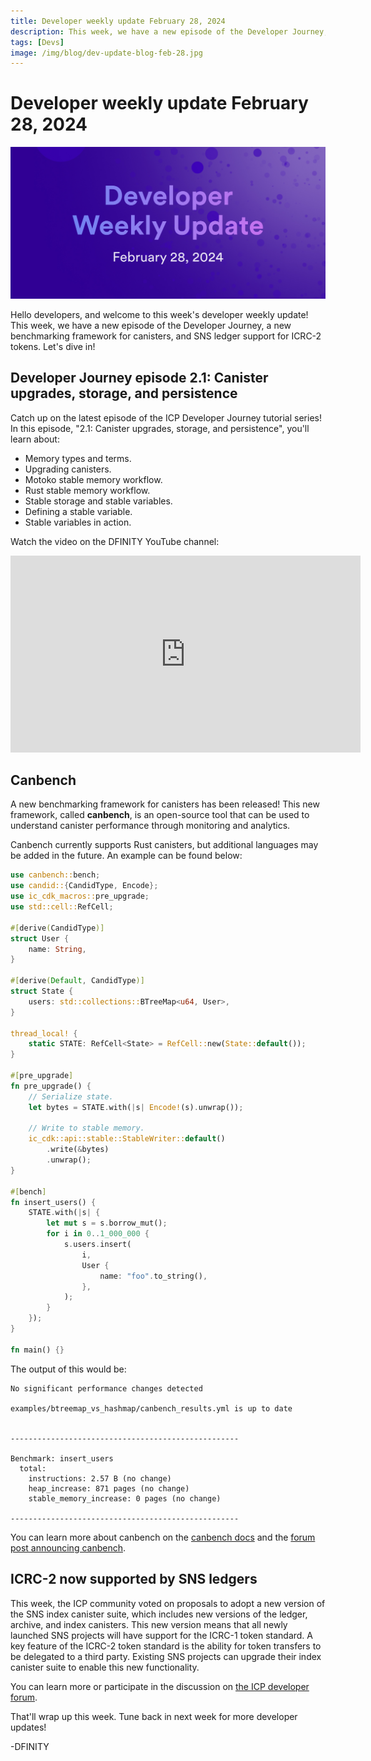 ```yaml
---
title: Developer weekly update February 28, 2024
description: This week, we have a new episode of the Developer Journey, a new benchmarking framework for canisters, and SNS ledger support for ICRC-2 tokens.
tags: [Devs]
image: /img/blog/dev-update-blog-feb-28.jpg
---
```


# Developer weekly update February 28, 2024

![February 28 2024](../../static/img/blog/dev-update-blog-feb-28.jpg)

Hello developers, and welcome to this week's developer weekly update! This week, we have a new episode of the Developer Journey, a new benchmarking framework for canisters, and SNS ledger support for ICRC-2 tokens. Let's dive in!

## Developer Journey episode 2.1: Canister upgrades, storage, and persistence

Catch up on the latest episode of the ICP Developer Journey tutorial series! In this episode, "2.1: Canister upgrades, storage, and persistence", you'll learn about:

- Memory types and terms.
- Upgrading canisters.
- Motoko stable memory workflow.
- Rust stable memory workflow.
- Stable storage and stable variables.
- Defining a stable variable.
- Stable variables in action.

Watch the video on the DFINITY YouTube channel:

<iframe width="560" height="315" src="https://www.youtube.com/watch?v=-aXjKSz_oXc&list=PLuhDt1vhGcrdR2h6nPNylXKS4u8L-efvD&index=13" title="YouTube video player" frameborder="0" allow="accelerometer; autoplay; clipboard-write; encrypted-media; gyroscope; picture-in-picture; web-share" allowfullscreen></iframe>

## Canbench

A new benchmarking framework for canisters has been released! This new framework, called **canbench**, is an open-source tool that can be used to understand canister performance through monitoring and analytics.

Canbench currently supports Rust canisters, but additional languages may be added in the future. An example can be found below:

```rust
use canbench::bench;
use candid::{CandidType, Encode};
use ic_cdk_macros::pre_upgrade;
use std::cell::RefCell;

#[derive(CandidType)]
struct User {
    name: String,
}

#[derive(Default, CandidType)]
struct State {
    users: std::collections::BTreeMap<u64, User>,
}

thread_local! {
    static STATE: RefCell<State> = RefCell::new(State::default());
}

#[pre_upgrade]
fn pre_upgrade() {
    // Serialize state.
    let bytes = STATE.with(|s| Encode!(s).unwrap());

    // Write to stable memory.
    ic_cdk::api::stable::StableWriter::default()
        .write(&bytes)
        .unwrap();
}

#[bench]
fn insert_users() {
    STATE.with(|s| {
        let mut s = s.borrow_mut();
        for i in 0..1_000_000 {
            s.users.insert(
                i,
                User {
                    name: "foo".to_string(),
                },
            );
        }
    });
}

fn main() {}
```

The output of this would be:

```
No significant performance changes detected

examples/btreemap_vs_hashmap/canbench_results.yml is up to date


---------------------------------------------------

Benchmark: insert_users
  total:
    instructions: 2.57 B (no change)
    heap_increase: 871 pages (no change)
    stable_memory_increase: 0 pages (no change)

---------------------------------------------------
```

You can learn more about canbench on the [canbench docs](https://docs.rs/canbench-rs/latest/canbench_rs/) and the [forum post announcing canbench](https://forum.dfinity.org/t/introducing-canbench-a-benchmarking-framework-for-canisters/27517).

## ICRC-2 now supported by SNS ledgers

This week, the ICP community voted on proposals to adopt a new version of the SNS index canister suite, which includes new versions of the ledger, archive, and index canisters. This new version means that all newly launched SNS projects will have support for the ICRC-1 token standard. A key feature of the ICRC-2 token standard is the ability for token transfers to be delegated to a third party. Existing SNS projects can upgrade their index canister suite to enable this new functionality.

You can learn more or participate in the discussion on [the ICP developer forum](https://forum.dfinity.org/t/sns-ledgers-now-support-icrc-2/27932).

That'll wrap up this week. Tune back in next week for more developer updates!

-DFINITY

